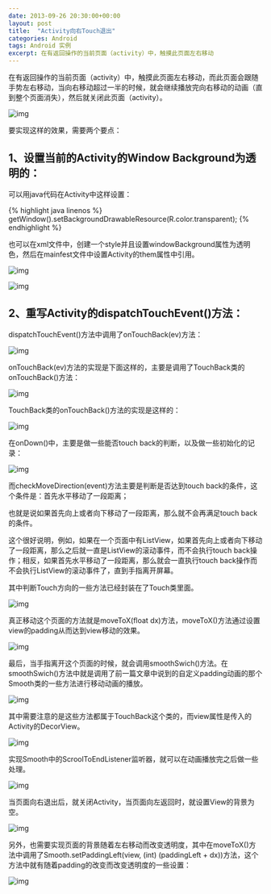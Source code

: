 ```yaml
---
date: 2013-09-26 20:30:00+00:00
layout: post
title:  "Activity向右Touch退出"
categories: Android
tags: Android 实例
excerpt: 在有返回操作的当前页面（activity）中，触摸此页面左右移动
---
```


在有返回操作的当前页面（activity）中，触摸此页面左右移动，而此页面会跟随手势左右移动，当向右移动超过一半的时候，就会继续播放完向右移动的动画（直到整个页面消失），然后就关闭此页面（activity）。

![img](/assets/2013-09-26-android-touch-back.png)

要实现这样的效果，需要两个要点：

<p></p>

1、设置当前的Activity的Window Background为透明的：
------

可以用java代码在Activity中这样设置：

{% highlight java linenos %}
    getWindow().setBackgroundDrawableResource(R.color.transparent);
{% endhighlight %}

也可以在xml文件中，创建一个style并且设置windowBackground属性为透明色，然后在mainfest文件中设置Activity的them属性中引用。

![img](/assets/2013-09-26-android-touch-back-2.png)

![img](/assets/2013-09-26-android-touch-back-3.png)

<p></p>

2、重写Activity的dispatchTouchEvent()方法：
------

dispatchTouchEvent()方法中调用了onTouchBack(ev)方法：

![img](/assets/2013-09-26-android-touch-back-4.png)

onTouchBack(ev)方法的实现是下面这样的，主要是调用了TouchBack类的onTouchBack()方法：

![img](/assets/2013-09-26-android-touch-back-5.png)

TouchBack类的onTouchBack()方法的实现是这样的：

![img](/assets/2013-09-26-android-touch-back-6.png)

在onDown()中，主要是做一些能否touch back的判断，以及做一些初始化的记录：

![img](/assets/2013-09-26-android-touch-back-7.png)

而checkMoveDirection(event)方法主要是判断是否达到touch back的条件，这个条件是：首先水平移动了一段距离；

也就是说如果首先向上或者向下移动了一段距离，那么就不会再满足touch back的条件。

这个很好说明，例如，如果在一个页面中有ListView，如果首先向上或者向下移动了一段距离，那么之后就一直是ListView的滚动事件，而不会执行touch back操作；相反，如果首先水平移动了一段距离，那么就会一直执行touch back操作而不会执行ListView的滚动事件了，直到手指离开屏幕。

其中判断Touch方向的一些方法已经封装在了Touch类里面。

![img](/assets/2013-09-26-android-touch-back-8.png)

真正移动这个页面的方法就是moveToX(float dx)方法，moveToX()方法通过设置view的padding从而达到view移动的效果。

![img](/assets/2013-09-26-android-touch-back-9.png)

最后，当手指离开这个页面的时候，就会调用smoothSwich()方法。在smoothSwich()方法中就是调用了前一篇文章中说到的自定义padding动画的那个Smooth类的一些方法进行移动动画的播放。

![img](/assets/2013-09-26-android-touch-back-10.png)

其中需要注意的是这些方法都属于TouchBack这个类的，而view属性是传入的Activity的DecorView。

![img](/assets/2013-09-26-android-touch-back-11.png)

实现Smooth中的ScroolToEndListener监听器，就可以在动画播放完之后做一些处理。

![img](/assets/2013-09-26-android-touch-back-12.png)

当页面向右退出后，就关闭Activity，当页面向左返回时，就设置View的背景为空。

![img](/assets/2013-09-26-android-touch-back-13.png)

另外，也需要实现页面的背景随着左右移动而改变透明度，其中在moveToX()方法中调用了Smooth.setPaddingLeft(view, (int) (paddingLeft + dx))方法，这个方法中就有随着padding的改变而改变透明度的一些设置：

![img](/assets/2013-09-26-android-touch-back-14.png)